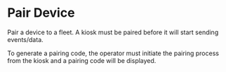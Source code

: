 # Pair Device

Pair a device to a fleet. A kiosk must be paired before it will start sending events/data.

To generate a pairing code, the operator must initiate the pairing process from the kiosk and a pairing code will be displayed.

<api-endpoint openapi-path="../../openapi.yaml" method="POST" endpoint="/v1/fleets/{fleetId}/devices"></api-endpoint>